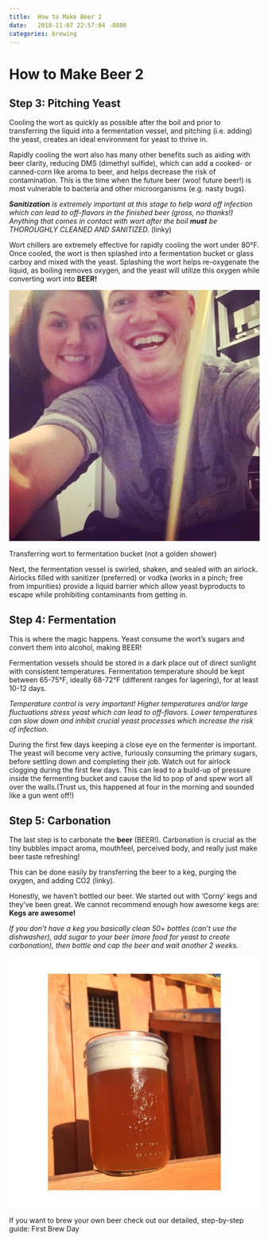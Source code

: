 ```yaml
---
title:  How to Make Beer 2
date:   2018-11-07 22:57:04 -0800
categories: brewing
---
```


# How to Make Beer 2


## Step 3: Pitching Yeast
Cooling the wort as quickly as possible after the boil and prior to transferring the liquid into a fermentation vessel, and pitching (i.e. adding) the yeast, creates an ideal environment for yeast to thrive in. 

Rapidly cooling the wort also has many other benefits such as aiding with beer clarity, reducing DMS (dimethyl sulfide), which can add a cooked- or canned-corn like aroma to beer, and helps decrease the risk of contamination. This is the time when the future beer (woo! future beer!) is most vulnerable to bacteria and other microorganisms (e.g. nasty bugs). 

***Sanitization** is extremely important at this stage to help ward off infection which can lead to off-flavors in the finished beer (gross, no thanks!) Anything that comes in contact with wort after the boil **must** be THOROUGHLY CLEANED AND SANITIZED.* (linky)

Wort chillers are extremely effective for rapidly cooling the wort under 80°F. Once cooled, the wort is then splashed into a fermentation bucket or glass carboy and mixed with the yeast. Splashing the wort helps re-oxygenate the liquid, as boiling removes oxygen, and the yeast will utilize this oxygen while converting wort into **BEER!**

![Golden Shower](/images/how-to-brew-3.jpg)

Transferring wort to fermentation bucket (not a golden shower)

Next, the fermentation vessel is swirled, shaken, and sealed with an airlock. Airlocks filled with sanitizer (preferred) or vodka (works in a pinch; free from impurities) provide a liquid barrier which allow yeast byproducts to escape while prohibiting contaminants from getting in.

## Step 4: Fermentation 
This is where the magic happens. Yeast consume the wort’s sugars and convert them into alcohol, making BEER! 

Fermentation vessels should be stored in a dark place out of direct sunlight with consistent temperatures. Fermentation temperature should be kept between 65-75°F, ideally 68-72°F (different ranges for lagering), for at least 10-12 days. 

*Temperature control is very important! Higher temperatures and/or large fluctuations stress yeast which can lead to off-flavors. Lower temperatures can slow down and inhibit crucial yeast processes which increase the risk of infection.*

During the first few days keeping a close eye on the fermenter is important. The yeast will become very active, furiously consuming the primary sugars, before settling down and completing their job. Watch out for airlock clogging during the first few days. This can lead to a build-up of pressure inside the fermenting bucket and cause the lid to pop of and spew wort all over the walls.(Trust us, this happened at four in the morning and sounded like a gun went off!)

## Step 5: Carbonation
The last step is to carbonate the **beer** (BEER!). Carbonation is crucial as the tiny bubbles impact aroma, mouthfeel, perceived body, and really just make beer taste refreshing!

This can be done easily by transferring the beer to a keg, purging the oxygen, and adding CO2 (linky). 

Honestly, we haven’t bottled our beer. We started out with ‘Corny’ kegs and they’ve been great. We cannot recommend enough how awesome kegs are: **Kegs are awesome!**

*If you don’t have a keg you basically clean 50+ bottles (can’t use the dishwasher), add sugar to your beer (more food for yeast to create carbonation), then bottle and cap the beer and wait another 2 weeks.*

![Beer](/images/how-to-brew-4.jpg)

If you want to brew your own beer check out our detailed, step-by-step guide: First Brew Day
